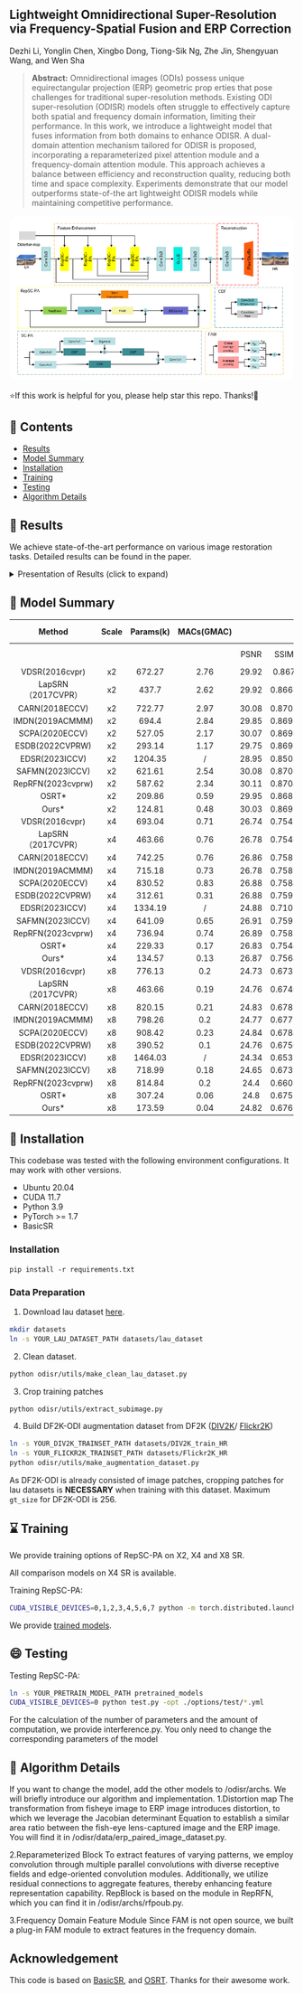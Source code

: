 ## Lightweight Omnidirectional Super-Resolution via Frequency-Spatial Fusion and ERP Correction




Dezhi Li, Yonglin Chen, Xingbo Dong, Tiong-Sik Ng, Zhe Jin,  Shengyuan Wang, and Wen Sha




> **Abstract:**  Omnidirectional images (ODIs) possess unique equirectangular projection (ERP) geometric prop
erties that pose challenges for traditional super-resolution methods. Existing ODI super-resolution
 (ODISR) models often struggle to effectively capture both spatial and frequency domain information,
 limiting their performance. In this work, we introduce a lightweight model that fuses information
 from both domains to enhance ODISR. A dual-domain attention mechanism tailored for ODISR is
 proposed, incorporating a reparameterized pixel attention module and a frequency-domain attention
 module. This approach achieves a balance between efficiency and reconstruction quality, reducing
 both time and space complexity. Experiments demonstrate that our model outperforms state-of-the
art lightweight ODISR models while maintaining competitive performance. 

<p align="center">
    <img src="assets/net.png" style="border-radius: 15px">
</p>

⭐If this work is helpful for you, please help star this repo. Thanks!🤗



## 📑 Contents

- [Results](#results)
- [Model Summary](#model_summary)
- [Installation](#installation)
- [Training](#training)
- [Testing](#testing)
- [Algorithm Details](#algorithm_details)






## <a name="results"></a> 🥇 Results

We achieve state-of-the-art performance on various image restoration tasks. Detailed results can be found in the paper.


<details>
<summary>Presentation of Results (click to expand)</summary>

<p align="center">
  <img width="500" src="assets/result.png">
</p>
</details>




## <a name="model_summary"></a> :page_with_curl: Model Summary

|       Method       | Scale | Params(k) | MACs(GMAC) |       |        |  ODI-SR |         |          |           |       |        |   SUM   |         |          |           |
|:------------------:|:-----:|:---------:|:----------:|:-----:|:------:|:-------:|:-------:|----------|-----------|:-----:|:------:|:-------:|:-------:|----------|-----------|
|                    |       |           |            |  PSNR |  SSIM  | WS-PSNR | WS-SSIM | RS-Score | WRS-Score |  PSNR |  SSIM  | WS-PSNR | WS-SSIM | RS-Score | WRS-Score |
|   VDSR(2016cvpr)   |   x2  |   672.27  |    2.76    | 29.92 |  0.867 |  29.37  |  0.8653 |   7.94   |   7.78    | 30.29 | 0.8645 |  30.75  |  0.8887 |   8.01   |   8.36    |
| LapSRN（2017CVPR） |   x2  |   437.7   |    2.62    | 29.92 | 0.8668 |  29.38  |  0.8653 |   8.48   |   8.31    | 30.29 | 0.8643 |  30.77  |  0.8888 |   8.56   |   8.94    |
|   CARN(2018ECCV)   |   x2  |   722.77  |    2.97    | 30.08 | 0.8703 |  29.53  |  0.8685 |   7.86   |   7.70    | 30.56 | 0.8695 |   31.1  |  0.8934 |   7.98   |   8.34    |
|   IMDN(2019ACMMM)  |   x2  |   694.4   |    2.84    | 29.85 | 0.8697 |  29.28  |  0.8686 |   7.88   |   7.72    | 30.28 | 0.8676 |  30.76  |  0.8926 |   7.97   |   8.33    |
|   SCPA(2020ECCV)   |   x2  |   527.05  |    2.17    | 30.07 | 0.8698 |  29.53  |  0.8682 |   8.55   |   8.38    | 30.52 | 0.8687 |  31.07  |  0.893  |   8.67   |   9.07    |
|   ESDB(2022CVPRW)  |   x2  |   293.14  |    1.17    | 29.75 | 0.8696 |  29.13  |  0.8679 |  10.20   |   9.97    | 30.25 | 0.8681 |  30.63  |  0.892  |  10.36   |   10.78   |
|   EDSR(2023ICCV)   |   x2  |  1204.35  |      /     | 28.95 | 0.8508 |  28.39  |  0.8486 |     /    |     /     | 28.91 | 0.8413 |  28.95  |  0.8632 |     /    |     /     |
|   SAFMN(2023ICCV)  |   x2  |   621.61  |    2.54    | 30.08 | 0.8706 |  29.53  |  0.8688 |   8.19   |   8.02    | 30.54 | 0.8697 |  31.07  |  0.8935 |   8.30   |   8.68    |
|  RepRFN(2023cvprw) |   x2  |   587.62  |    2.34    | 30.11 | 0.8704 |  29.56  |  0.8685 |   8.35   |   8.18    |  30.6 | 0.8698 |  31.15  |  0.8938 |   8.48   |   8.87    |
|        OSRT*       |   x2  |   209.86  |    0.59    | 29.95 | 0.8683 |  29.39  |  0.8662 |  12.43   |   12.16   | 30.36 | 0.8666 |  30.78  |  0.8899 |  12.57   |   13.09   |
|        Ours*       |   x2  |   124.81  |    0.48    | 30.03 | 0.8692 |  29.47  |  0.8674 |  14.68   |   14.38   | 30.43 | 0.8678 |  30.91  |  0.8917 |  14.86   |   15.51   |
|   VDSR(2016cvpr)   |   x4  |   693.04  |    0.71    | 26.74 | 0.7541 |   26.1  |  0.7397 |   7.49   |   7.17    | 26.82 |  0.753 |  26.67  |  0.7709 |   7.50   |   7.64    |
| LapSRN（2017CVPR） |   x4  |   463.66  |    0.76    | 26.78 | 0.7546 |  26.14  |  0.7403 |   7.93   |   7.60    | 26.89 | 0.7544 |  26.76  |  0.7727 |   7.96   |   8.12    |
|   CARN(2018ECCV)   |   x4  |   742.25  |    0.76    | 26.86 | 0.7583 |  26.22  |  0.7442 |   7.40   |   7.09    | 27.05 | 0.7599 |  26.93  |  0.7787 |   7.47   |   7.62    |
|   IMDN(2019ACMMM)  |   x4  |   715.18  |    0.73    | 26.78 | 0.7589 |  26.12  |  0.7452 |   7.48   |   7.16    | 26.96 | 0.7604 |  26.82  |  0.7796 |   7.54   |   7.69    |
|   SCPA(2020ECCV)   |   x4  |   830.52  |    0.83    | 26.88 | 0.7584 |  26.23  |  0.7444 |   7.18   |   6.88    | 27.06 | 0.7602 |  26.95  |  0.7791 |   7.25   |   7.40    |
|   ESDB(2022CVPRW)  |   x4  |   312.61  |    0.31    | 26.88 | 0.7591 |  26.22  |  0.7451 |  10.27   |   9.84    | 27.07 | 0.7609 |  26.93  |  0.7797 |  10.37   |   10.57   |
|   EDSR(2023ICCV)   |   x4  | 1334.19   |      /     | 24.88 | 0.7107 |  24.36  |  0.6983 |     /    |     /     |  24.6 | 0.7084 |  24.34  |  0.7189 |     /    |     /     |
|   SAFMN(2023ICCV)  |   x4  |   641.09  |    0.65    | 26.91 | 0.7595 |  26.26  |  0.7456 |   7.80   |   7.47    | 27.08 | 0.7605 |  26.96  |  0.7794 |   7.86   |   8.02    |
|  RepRFN(2023cvprw) |   x4  |   736.94  |    0.74    | 26.89 | 0.7588 |  26.25  |  0.7448 |   7.46   |   7.14    | 27.08 | 0.7608 |  26.96  |  0.7799 |   7.53   |   7.68    |
|        OSRT*       |   x4  |   229.33  |    0.17    | 26.83 | 0.7544 |  26.19  |  0.7398 |  12.72   |   12.18   | 26.92 | 0.7525 |  26.75  |  0.7696 |  12.73   |   12.94   |
|        Ours*       |   x4  |   134.57  |    0.13    | 26.87 | 0.7564 |  26.23  |  0.7422 |  16.35   |   15.66   | 26.99 | 0.7562 |  26.85  |  0.7741 |  16.42   |   16.72   |
|   VDSR(2016cvpr)   |   x8  |   776.13  |     0.2    | 24.73 | 0.6733 |  24.04  |  0.6464 |   7.60   |   7.09    | 24.42 | 0.6672 |  24.01  |  0.6702 |   7.44   |   7.34    |
| LapSRN（2017CVPR） |   x8  |   463.66  |    0.19    | 24.76 | 0.6746 |  24.08  |  0.6477 |   8.59   |   8.02    | 24.48 | 0.6693 |  24.07  |  0.6782 |   8.42   |   8.39    |
|   CARN(2018ECCV)   |   x8  |   820.15  |    0.21    | 24.83 | 0.6783 |  24.14  |  0.6519 |   7.53   |   7.04    | 24.63 | 0.6757 |  24.22  |  0.6806 |   7.44   |   7.37    |
|   IMDN(2019ACMMM)  |   x8  |   798.26  |     0.2    | 24.77 | 0.6775 |  24.07  |  0.6515 |   7.62   |   7.12    | 24.53 | 0.6738 |  24.14  |  0.6788 |   7.50   |   7.44    |
|   SCPA(2020ECCV)   |   x8  |   908.42  |    0.23    | 24.84 | 0.6784 |  24.16  |  0.652  |   7.26   |   6.79    | 24.63 | 0.6753 |  24.23  |  0.6799 |   7.17   |   7.10    |
|   ESDB(2022CVPRW)  |   x8  |   390.52  |     0.1    | 24.76 | 0.6756 |  24.07  |  0.6494 |  10.51   |   9.82    | 24.49 | 0.6716 |  24.09  |  0.676  |  10.33   |   10.23   |
|   EDSR(2023ICCV)   |   x8  |  1464.03  |      /     | 24.34 | 0.6531 |  23.64  |  0.6234 |     /    |     /     | 23.81 | 0.6375 |  23.32  |  0.634  |     /    |     /     |
|   SAFMN(2023ICCV)  |   x8  |   718.99  |    0.18    | 24.65 | 0.6739 |  23.96  |  0.6474 |   7.87   |   7.34    | 24.45 | 0.6716 |  24.01  |  0.6755 |   7.77   |   7.68    |
|  RepRFN(2023cvprw) |   x8  |   814.84  |     0.2    |  24.4 | 0.6601 |  23.96  |  0.6306 |   7.28   |   6.83    | 24.04 |  0.651 |  23.55  |   0.65  |   7.07   |   6.92    |
|        OSRT*       |   x8  |   307.24  |    0.06    |  24.8 | 0.6751 |  24.11  |  0.6479 |  13.23   |   12.34   | 24.53 | 0.6689 |  24.08  | 0.6716  |  12.96   |   12.78   |
|        Ours*       |   x8  |   173.59  |    0.04    | 24.82 | 0.6765 |  24.12  |  0.6495 |  19.95   |   18.61   | 24.59 | 0.6718 |  24.15  | 0.6751  |  19.63   |   19.37   |



## <a name="installation"></a> :wrench: Installation

This codebase was tested with the following environment configurations. It may work with other versions.

- Ubuntu 20.04
- CUDA 11.7
- Python 3.9
- PyTorch >= 1.7
- BasicSR

### Installation


```
pip install -r requirements.txt
```

### Data Preparation
1. Download lau dataset [here](https://drive.google.com/drive/folders/1w7m1r-yCbbZ7_xMGzb6IBplPe4c89rH9?usp=sharing).
```bash
mkdir datasets
ln -s YOUR_LAU_DATASET_PATH datasets/lau_dataset
```
2. Clean dataset.
```bash
python odisr/utils/make_clean_lau_dataset.py
```
3. Crop training patches
```bash
python odisr/utils/extract_subimage.py
```
4. Build DF2K-ODI augmentation dataset from DF2K ([DIV2K](https://data.vision.ee.ethz.ch/cvl/DIV2K/)/ [Flickr2K](https://github.com/LimBee/NTIRE2017))
```bash
ln -s YOUR_DIV2K_TRAINSET_PATH datasets/DIV2K_train_HR
ln -s YOUR_FLICKR2K_TRAINSET_PATH datasets/Flickr2K_HR
python odisr/utils/make_augmentation_dataset.py
```
As DF2K-ODI is already consisted of image patches, cropping patches for lau datasets is __NECESSARY__ when training with this dataset.
Maximum `gt_size` for DF2K-ODI is 256.

## <a name="training"></a>  :hourglass: Training
We provide training options of RepSC-PA on X2, X4 and X8 SR.

All comparison models on X4 SR is available.

Training RepSC-PA:
```bash
CUDA_VISIBLE_DEVICES=0,1,2,3,4,5,6,7 python -m torch.distributed.launch --nproc_per_node=8 --master_port=7777 train.py -opt ./options/train/*.yml --launcher pytorch
```

We provide [trained models](https://pan.baidu.com/s/13DccC5bLNtngrbc50KAtVg?pwd=1234).



## <a name="testing"></a> :smile: Testing

Testing RepSC-PA:
```bash
ln -s YOUR_PRETRAIN_MODEL_PATH pretrained_models
CUDA_VISIBLE_DEVICES=0 python test.py -opt ./options/test/*.yml
```
For the calculation of the number of parameters and the amount of computation, we provide interference.py. You only need to change the corresponding parameters of the model

## <a name="algorithm_details"></a> :page_with_curl: Algorithm Details
If you want to change the model, add the other models to /odisr/archs. We will briefly introduce our algorithm and implementation.
1.Distortion map
The transformation from fisheye image to ERP image introduces distortion, to which we leverage the Jacobian determinant Equation to establish a similar area ratio between the fish-eye lens-captured image and the ERP image. You will find it in /odisr/data/erp_paired_image_dataset.py.

2.Reparameterized Block
To extract features of varying patterns, we employ convolution through multiple parallel convolutions with diverse receptive fields and edge-oriented convolution modules. Additionally, we utilize residual connections to aggregate features, thereby enhancing feature representation capability. RepBlock is based on the module in RepRFN, which you can find it in /odisr/archs/rfpoub.py.

3.Frequency Domain Feature Module
Since FAM is not open source, we built a plug-in FAM module to extract features in the frequency domain.

## Acknowledgement
This code is based on [BasicSR](https://github.com/XPixelGroup/BasicSR), and [OSRT](https://github.com/Fanghua-Yu/OSRT). Thanks for their awesome work.


